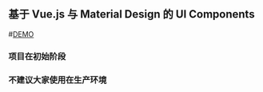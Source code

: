 ## 基于 Vue.js 与 Material Design 的 UI Components

#[DEMO](http://www.aruoyi.cn/)

### 项目在初始阶段

### 不建议大家使用在生产环境
